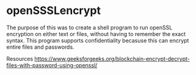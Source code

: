 # openSSSLencrypt
The purpose of this was to create a shell program to run openSSL encryption on either text or files, without having to remember the exact syntax. This program supports confidentiality becasuse this can encrypt entire files and passwords.

Resources
https://www.geeksforgeeks.org/blockchain-encrypt-decrypt-files-with-password-using-openssl/
